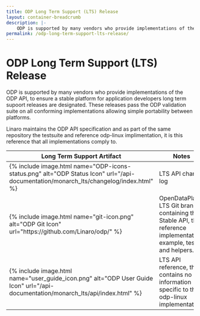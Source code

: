 ```yaml
---
title: ODP Long Term Support (LTS) Release
layout: container-breadcrumb
description: |-
    ODP is supported by many vendors who provide implementations of the ODP API, to ensure a stable platform for application developers long term supoort releases are designated. These releases pass the ODP validation suite on all conforming implementations allowing simple portability between platforms.
permalink: /odp-long-term-support-lts-release/
---
```

# ODP Long Term Support (LTS) Release

ODP is supported by many vendors who provide implementations of the ODP API, to ensure a stable platform for application developers long term supoort releases are designated. These releases pass the ODP validation suite on all conforming implementations allowing simple portability between platforms.

Linaro maintains the ODP API specification and as part of the same repository the testsuite and reference odp-linux implimentation, it is this reference that all implementations comply to.

<table id="TABLE_15">

<thead id="THEAD_16">

<tr id="TR_17">

<th id="TH_18">Long Term Support Artifact</th>

<th id="TH_19">Notes</th>

</tr>

</thead>

<tbody id="TBODY_20">

<tr id="TR_21">

<td id="TD_22" markdown="1">
{% include image.html name="ODP-icons-status.png" alt="ODP Status Icon" url="/api-documentation/monarch_lts/changelog/index.html" %}
</td>

<td id="TD_25">LTS API change log</td>

</tr>

<tr id="TR_26">

<td id="TD_27" markdown="1">
{% include image.html name="git-icon.png" alt="ODP Git Icon" url="https://github.com/Linaro/odp/" %}
</td>

<td id="TD_30">OpenDataPlane LTS Git branch containing the Stable API, the reference implementation, example, tests and helpers.</td>
</tr>

<tr id="TR_31">

<td id="TD_32" markdown="1">
{% include image.html name="user_guide_icon.png" alt="ODP User Guide Icon" url="/api-documentation/monarch_lts/api/index.html" %}
</td>
<td id="TD_35">LTS API reference, this contains no information specific to the odp-linux implementation</td>
</tr>

</tbody>

</table>
